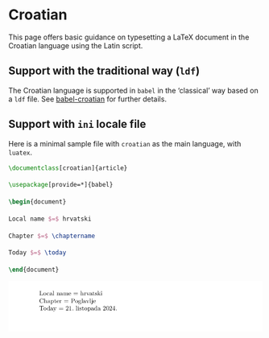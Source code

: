 # Croatian

This page offers basic guidance on typesetting a LaTeX document in the
Croatian language using the Latin script.

## Support with the traditional way (`ldf`)

The Croatian language is supported in `babel` in the ‘classical’ way
based on a `ldf` file. See [babel-croatian](https://ctan.org/pkg/babel-croatian)
for further details.

## Support with `ini` locale file

Here is a minimal sample file with `croatian` as the main language, with `luatex`.

```tex
\documentclass[croatian]{article}

\usepackage[provide=*]{babel}

\begin{document}

Local name $=$ hrvatski

Chapter $=$ \chaptername

Today $=$ \today

\end{document}
```

![](../media/locale-croatian.png)